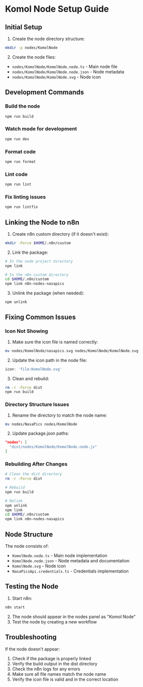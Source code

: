 # Komol Node Setup Guide

## Initial Setup

1. Create the node directory structure:
```bash
mkdir -p nodes/KomolNode
```

2. Create the node files:
- `nodes/KomolNode/KomolNode.node.ts` - Main node file
- `nodes/KomolNode/KomolNode.node.json` - Node metadata
- `nodes/KomolNode/KomolNode.svg` - Node icon

## Development Commands

### Build the node
```bash
npm run build
```

### Watch mode for development
```bash
npm run dev
```

### Format code
```bash
npm run format
```

### Lint code
```bash
npm run lint
```

### Fix linting issues
```bash
npm run lintfix
```

## Linking the Node to n8n

1. Create n8n custom directory (if it doesn't exist):
```bash
mkdir -Force $HOME/.n8n/custom
```

2. Link the package:
```bash
# In the node project directory
npm link

# In the n8n custom directory
cd $HOME/.n8n/custom
npm link n8n-nodes-nasapics
```

3. Unlink the package (when needed):
```bash
npm unlink
```

## Fixing Common Issues

### Icon Not Showing
1. Make sure the icon file is named correctly:
```bash
mv nodes/KomolNode/nasapics.svg nodes/KomolNode/KomolNode.svg
```

2. Update the icon path in the node file:
```typescript
icon: 'file:KomolNode.svg'
```

3. Clean and rebuild:
```bash
rm -r -Force dist
npm run build
```

### Directory Structure Issues
1. Rename the directory to match the node name:
```bash
mv nodes/NasaPics nodes/KomolNode
```

2. Update package.json paths:
```json
"nodes": [
  "dist/nodes/KomolNode/KomolNode.node.js"
]
```

### Rebuilding After Changes
```bash
# Clean the dist directory
rm -r -Force dist

# Rebuild
npm run build

# Relink
npm unlink
npm link
cd $HOME/.n8n/custom
npm link n8n-nodes-nasapics
```

## Node Structure

The node consists of:
- `KomolNode.node.ts` - Main node implementation
- `KomolNode.node.json` - Node metadata and documentation
- `KomolNode.svg` - Node icon
- `NasaPicsApi.credentials.ts` - Credentials implementation

## Testing the Node

1. Start n8n:
```bash
n8n start
```

2. The node should appear in the nodes panel as "Komol Node"
3. Test the node by creating a new workflow

## Troubleshooting

If the node doesn't appear:
1. Check if the package is properly linked
2. Verify the build output in the dist directory
3. Check the n8n logs for any errors
4. Make sure all file names match the node name
5. Verify the icon file is valid and in the correct location 
